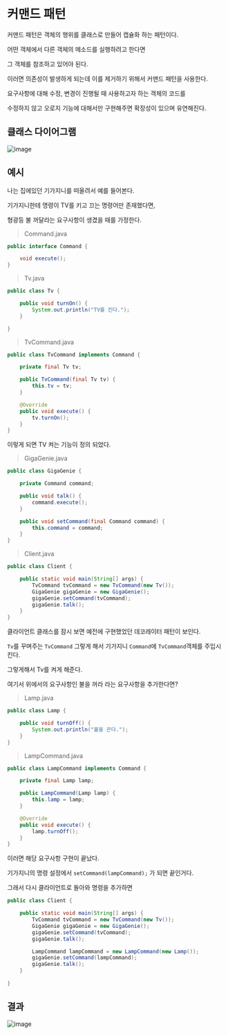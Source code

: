# 커맨드 패턴

커맨드 패턴은 객체의 행위를 클래스로 만들어 캡슐화 하는 패턴이다.

어떤 객체에서 다른 객체의 메소드를 실행하려고 한다면

그 객체를 참조하고 있어야 된다.

이러면 의존성이 발생하게 되는데 이를 제거하기 위해서 커맨드 패턴을 사용한다.

요구사항에 대해 수정, 변경이 진행될 때 사용하고자 하는 객체의 코드를

수정하지 않고 오로지 기능에 대해서만 구현해주면 확장성이 있으며 유연해진다.

## 클래스 다이어그램

![image](https://user-images.githubusercontent.com/74235102/141706946-03dd09d5-eee9-42fb-97b2-810383a0d7a6.png)

## 예시

나는 집에있던 기가지니를 떠올려서 예를 들어본다.

기가지니한테 명령이 TV를 키고 끄는 명령어만 존재했다면,

형광등 불 꺼달라는 요구사항이 생겼을 때를 가정한다.

> Command.java

```java
public interface Command {

    void execute();
}
```

> Tv.java

```java
public class Tv {

    public void turnOn() {
        System.out.println("TV를 킨다.");
    }

}
```

> TvCommand.java

```java
public class TvCommand implements Command {

    private final Tv tv;

    public TvCommand(final Tv tv) {
        this.tv = tv;
    }

    @Override
    public void execute() {
        tv.turnOn();
    }
}
```

이렇게 되면 TV 켜는 기능이 정의 되었다.

> GigaGenie.java

```java
public class GigaGenie {

    private Command command;

    public void talk() {
        command.execute();
    }

    public void setCommand(final Command command) {
        this.command = command;
    }
}
```

> Client.java

```java
public class Client {

    public static void main(String[] args) {
        TvCommand tvCommand = new TvCommand(new Tv());
        GigaGenie gigaGenie = new GigaGenie();
        gigaGenie.setCommand(tvCommand);
        gigaGenie.talk();
    }
}
```

클라이언트 클래스를 잠시 보면 예전에 구현했었던 데코레이터 패턴이 보인다.

`Tv`를 꾸며주는 `TvCommand` 그렇게 해서 기가지니 `Command`에 `TvCommand`객체를 주입시킨다.

그렇게해서 Tv를 켜게 해준다.

여기서 위에서의 요구사항인 불을 꺼라 라는 요구사항을 추가한다면?

> Lamp.java

```java
public class Lamp {

    public void turnOff() {
        System.out.println("불을 끈다.");
    }
}
```

> LampCommand.java

```java
public class LampCommand implements Command {

    private final Lamp lamp;

    public LampCommand(Lamp lamp) {
        this.lamp = lamp;
    }

    @Override
    public void execute() {
        lamp.turnOff();
    }
}
```

이러면 해당 요구사항 구현이 끝났다.

기가지니의 명령 설정에서 `setCommand(lampCommand);` 가 되면 끝인거다.

그래서 다시 클라이언트로 돌아와 명령을 추가하면

```java
public class Client {

    public static void main(String[] args) {
        TvCommand tvCommand = new TvCommand(new Tv());
        GigaGenie gigaGenie = new GigaGenie();
        gigaGenie.setCommand(tvCommand);
        gigaGenie.talk();

        LampCommand lampCommand = new LampCommand(new Lamp());
        gigaGenie.setCommand(lampCommand);
        gigaGenie.talk();
    }
    
}
```

## 결과

![image](https://user-images.githubusercontent.com/74235102/141708432-0f220980-3dce-45d2-a9dc-a9de1f5cbd8b.png)
